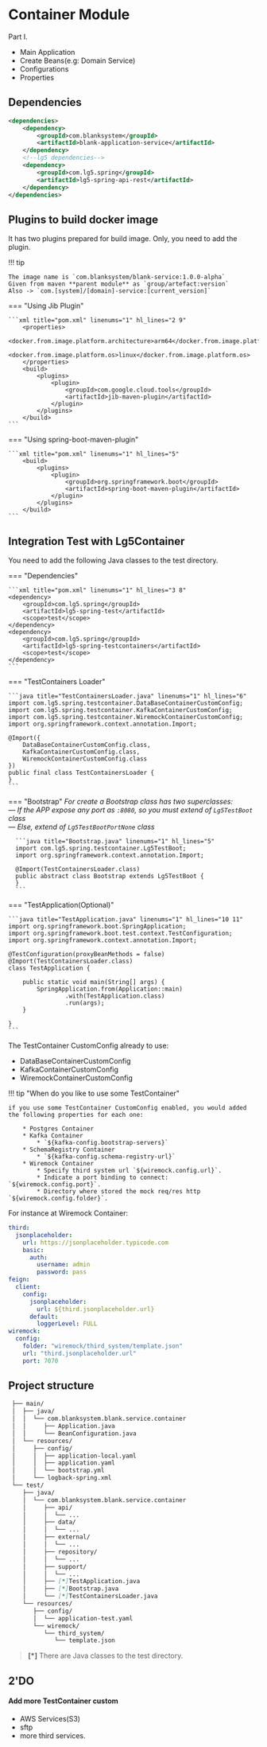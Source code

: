 # Container Module
Part I.

- Main Application
- Create Beans(e.g: Domain Service)
- Configurations
- Properties

## Dependencies
```xml title="pom.xml" linenums="1" hl_lines="4 9"
<dependencies>
    <dependency>
        <groupId>com.blanksystem</groupId>
        <artifactId>blank-application-service</artifactId>
    </dependency>
    <!--lg5 dependencies-->
    <dependency>
        <groupId>com.lg5.spring</groupId>
        <artifactId>lg5-spring-api-rest</artifactId>
    </dependency>
</dependencies>
```

## Plugins to build docker image 

It has two plugins prepared for build image. Only, you need to add the plugin.

!!! tip 

    The image name is `com.blanksystem/blank-service:1.0.0-alpha`   
    Given from maven **parent module** as `group/artefact:version`  
    Also -> `com.[system]/[domain]-service:[current_version]`

=== "Using Jib Plugin"

    ```xml title="pom.xml" linenums="1" hl_lines="2 9"
        <properties>
            <docker.from.image.platform.architecture>arm64</docker.from.image.platform.architecture>
            <docker.from.image.platform.os>linux</docker.from.image.platform.os>
        </properties>
        <build>
            <plugins>
                <plugin>
                    <groupId>com.google.cloud.tools</groupId>
                    <artifactId>jib-maven-plugin</artifactId>
                </plugin>
            </plugins>
        </build>
    ```

=== "Using spring-boot-maven-plugin"

    ```xml title="pom.xml" linenums="1" hl_lines="5"
        <build>
            <plugins>
                <plugin>
                    <groupId>org.springframework.boot</groupId>
                    <artifactId>spring-boot-maven-plugin</artifactId>
                </plugin>
            </plugins>
        </build>
    ```

## Integration Test with Lg5Container

You need to add the following Java classes to the test directory.

=== "Dependencies"

    ```xml title="pom.xml" linenums="1" hl_lines="3 8"
    <dependency>
        <groupId>com.lg5.spring</groupId>
        <artifactId>lg5-spring-test</artifactId>
        <scope>test</scope>
    </dependency>
    <dependency>
        <groupId>com.lg5.spring</groupId>
        <artifactId>lg5-spring-testcontainers</artifactId>
        <scope>test</scope>
    </dependency>
    ```

=== "TestContainers Loader"

    ```java title="TestContainersLoader.java" linenums="1" hl_lines="6"
    import com.lg5.spring.testcontainer.DataBaseContainerCustomConfig;
    import com.lg5.spring.testcontainer.KafkaContainerCustomConfig;
    import com.lg5.spring.testcontainer.WiremockContainerCustomConfig;
    import org.springframework.context.annotation.Import;
    
    @Import({
        DataBaseContainerCustomConfig.class,
        KafkaContainerCustomConfig.class,
        WiremockContainerCustomConfig.class
    })
    public final class TestContainersLoader {
    }
    ```

=== "Bootstrap"
    _For create a Bootstrap class has two superclasses:     
    — If the APP expose any port as `:8080`, so you must extend of `Lg5TestBoot` class            
    — Else, extend of `Lg5TestBootPortNone` class_

      ```java title="Bootstrap.java" linenums="1" hl_lines="5"
      import com.lg5.spring.testcontainer.Lg5TestBoot;
      import org.springframework.context.annotation.Import;
    
      @Import(TestContainersLoader.class)
      public abstract class Bootstrap extends Lg5TestBoot {
      }
      ```

=== "TestApplication(Optional)"

    ```java title="TestApplication.java" linenums="1" hl_lines="10 11"
    import org.springframework.boot.SpringApplication;
    import org.springframework.boot.test.context.TestConfiguration;
    import org.springframework.context.annotation.Import;
    
    @TestConfiguration(proxyBeanMethods = false)
    @Import(TestContainersLoader.class)
    class TestApplication {

        public static void main(String[] args) {
            SpringApplication.from(Application::main)
                    .with(TestApplication.class)
                    .run(args);
        }

    }
    ```
The TestContainer CustomConfig already to use:  

* DataBaseContainerCustomConfig
* KafkaContainerCustomConfig
* WiremockContainerCustomConfig

!!! tip "When do you like to use some TestContainer"

    if you use some TestContainer CustomConfig enabled, you would added the following properties for each one: 

        * Postgres Container            
        * Kafka Container       
            * `${kafka-config.bootstrap-servers}`       
        * SchemaRegistry Container      
            * `${kafka-config.schema-registry-url}`     
        * Wiremock Container        
            * Specify third system url `${wiremock.config.url}`.        
            * Indicate a port binding to connect: `${wiremock.config.port}`.       
            * Directory where stored the mock req/res http `${wiremock.config.folder}`.     
For instance at Wiremock Container:
```yaml title="application.yaml" hl_lines="1 2 3 12 18"
third:
  jsonplaceholder:
    url: https://jsonplaceholder.typicode.com
    basic:
      auth:
        username: admin
        password: pass
feign:
  client:
    config:
      jsonplaceholder:
        url: ${third.jsonplaceholder.url}
      default:
        loggerLevel: FULL
wiremock:
  config:
    folder: "wiremock/third_system/template.json"
    url: "third.jsonplaceholder.url"
    port: 7070
```
## Project structure
```markdown linenums="1" hl_lines="11"
 ├── main/
 │  ├── java/
 │  │  └── com.blanksystem.blank.service.container
 │  │     ├── Application.java
 │  │     └── BeanConfiguration.java
 │  └── resources/
 │     ├── config/
 │     │  ├── application-local.yaml
 │     │  ├── application.yaml
 │     │  └── bootstrap.yml
 │     └── logback-spring.xml
 └── test/
    ├── java/
    │  └── com.blanksystem.blank.service.container
    │     ├── api/
    │     │  └── ...
    │     ├── data/
    │     │  └── ...
    │     ├── external/
    │     │  └── ...
    │     ├── repository/
    │     │  └── ...
    │     ├── support/
    │     │  └── ...
    │     ├── [*]TestApplication.java
    │     ├── [*]Bootstrap.java
    │     └── [*]TestContainersLoader.java
    └── resources/
       ├── config/
       │  └── application-test.yaml
       └── wiremock/
          └── third_system/
             └── template.json
``` 

> **[*]** There are Java classes to the test directory.

## 2'DO

#### Add more TestContainer custom
  * AWS Services(S3)
  * sftp
  * more third services.